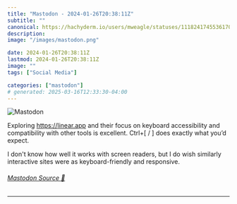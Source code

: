 ```yaml
---
title: "Mastodon - 2024-01-26T20:38:11Z"
subtitle: ""
canonical: https://hachyderm.io/users/mweagle/statuses/111824174553617084
description:
image: "/images/mastodon.png"

date: 2024-01-26T20:38:11Z
lastmod: 2024-01-26T20:38:11Z
image: ""
tags: ["Social Media"]

categories: ["mastodon"]
# generated: 2025-03-16T12:33:30-04:00
---
```

![Mastodon](/images/mastodon.png)

<p>Exploring <a href="https://linear.app" target="_blank" rel="nofollow noopener noreferrer" translate="no"><span class="invisible">https://</span><span class="">linear.app</span><span class="invisible"></span></a> and their focus on keyboard accessibility and compatibility with other tools is excellent. Ctrl+[ / ] does exactly what you’d expect. </p><p>I don&#39;t know how well it works with screen readers, but I do wish similarly interactive sites were as keyboard-friendly and responsive.</p>


###### [Mastodon Source 🐘](https://hachyderm.io/@mweagle/111824174553617084)

___
